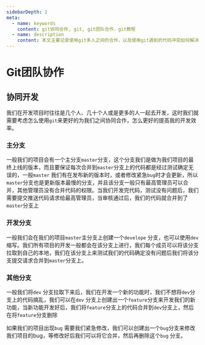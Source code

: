 ```yaml
---
sidebarDepth: 2
meta:
  - name: keywords
    content: git协同合作, git, git团队合作，git教程
  - name: description
    content: 本文主要记录使用git多人之间的合作，以及使用git遇到的代码冲突如何解决。
---
```


# Git团队协作



## 协同开发


我们在开发项目时往往是几个人、几十个人或是更多的人一起去开发，这时我们就需要考虑怎么使用`git`来更好的为我们之间协同合作，怎么更好的提高我的开发效率。


### 主分支

一般我们的项目会有一个主分支`master`分支，这个分支我们是做为我们项目的最终上线的版本，而且要保证每次合并到`master`分支上的代码都是经过测试确定无误的，一般`master` 我们有在发布新的版本时，或者修改紧急`bug`时才会更新，所以`master`分支也是更新版本最慢的分支，并且该分支一般只有最高管理员可以合并，其他管理员没有合并代码的权限。当我们开发完代码，测试没有问题后，我们需要提交推送代码请求给最高管理员，当审核通过后，我们的代码就合并到了`master`分支上


### 开发分支

一般我们会在我们的项目`master`主分支上创建一个`develope` 分支，也可以使用`dev`缩写。我们所有项目的开发一般都会在该分支上进行，我们每个成员可以将该分支拉取到自己的本地，我们在该分支上来测试我们的代码确定没有问题后我们将该分支提交请求合并到`master`分支上。


### 其他分支

一般我们将`dev` 分支拉取下来后，我们在开发一个新的功能时，我们不想将`dev`分支上的代码搞乱，我们可以在`dev` 分支上创建出一个`feature`分支来开发我们的新功能，当新功能开发好后，我们将`feature`分支上的代码合并到`dev`分支上，然后在将`feature`分支删除


如果我们的项目出现`bug` 需要我们紧急修改，我们可以创建出一个`bug`分支来修改我们项目的bug，等修改好后我们可以将它合并，然后再删除这个`bug` 分支。



